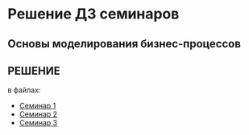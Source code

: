 ﻿# Решение ДЗ семинаров
## Основы моделирования бизнес-процессов


## РЕШЕНИЕ

в файлах:

- [Семинар 1](./seminar1.md)
- [Семинар 2](./seminar2.md)
- [Семинар 3](./decomposition_SC.xlsx)
